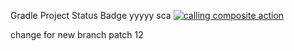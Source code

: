 Gradle Project
Status Badge 
yyyyy
sca
[![calling  composite action](https://github.com/org1-one/org1-gradle-1/actions/workflows/composite_action_call.yml/badge.svg)](https://github.com/org1-one/org1-gradle-1/actions/workflows/composite_action_call.yml)


change for new branch patch 12
